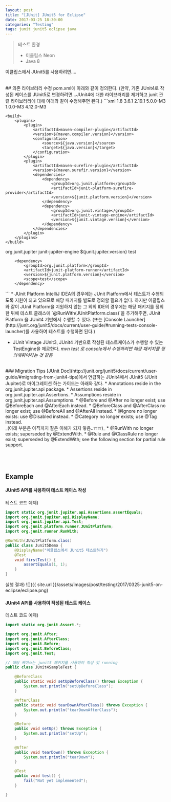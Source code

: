 ```yaml
---
layout: post
title: "[JUnit] JUnit5 for Eclipse"
date: 2017-03-25 18:30:00
categories: "Testing"
tags: junit junit5 eclipse java
---
```


> 테스트 환경  
> - 이클립스 Neon  
> - Java 8  

이클립스에서 JUnit5를 사용하려면….

<br/>
## 의존 라이브러리 수정
pom.xml에 아래와 같이 정의한다.
(만약, 기존 JUnit4로 작성된 케이스를 JUnit5로 변경하려면…JUnit4에 대한 라이브러리를 제거하고 junit 관련 라이브러리에 대해 아래와 같이 수정해주면 된다.)
```xml
	<properties>
		  <java.version>1.8</java.version>
        <maven.compiler.version>3.6.1</maven.compiler.version>
        <maven.surefir.version>2.19.1</maven.surefir.version>
        <junit.jupiter.version>5.0.0-M3</junit.jupiter.version>
        <junit.platform.version>1.0.0-M3</junit.platform.version>
        <junit.vintage.version>4.12.0-M3</junit.vintage.version>
	</properties>

	<build>
        <plugins>
            <plugin>
                <artifactId>maven-compiler-plugin</artifactId>
                <version>${maven.compiler.version}</version>
                <configuration>
                    <source>${java.version}</source>
                    <target>${java.version}</target>
                </configuration>
            </plugin>
            <plugin>
                <artifactId>maven-surefire-plugin</artifactId>
                <version>${maven.surefir.version}</version>
                <dependencies>
                    <dependency>
                        <groupId>org.junit.platform</groupId>
                        <artifactId>junit-platform-surefire-provider</artifactId>
                        <version>${junit.platform.version}</version>
                    </dependency>
                    <dependency>
	                    <groupId>org.junit.vintage</groupId>
	                    <artifactId>junit-vintage-engine</artifactId>
	                    <version>${junit.vintage.version}</version>
	                </dependency>
                </dependencies>
            </plugin>
        </plugins>
    </build>

<dependencies>
        <dependency>
            <groupId>org.junit.jupiter</groupId>
            <artifactId>junit-jupiter-engine</artifactId>
            <version>${junit.jupiter.version}</version>
            <scope>test</scope>
        </dependency>

        <dependency>
            <groupId>org.junit.platform</groupId>
            <artifactId>junit-platform-runner</artifactId>
            <version>${junit.platform.version}</version>
            <scope>test</scope>
        </dependency>
<!--
		<dependency>
			<groupId>junit</groupId>
			<artifactId>junit</artifactId>
			<version>4.11</version>
		</dependency>
 -->
</dependencies>
```
* JUnit Platform
 IntelliJ IDEA의 경우에는 JUnit Platform에서 테스트가 수행되도록 지원이 되고 있으므로 해당 패키지를 별도로 정의할 필요가 없다.
하지만 이클립스와 같이 JUnit Platform을 지원하지 않는 그 외의 IDE의 경우에는 해당 패키지를 정의한 뒤에 테스트 클래스에 `@RunWith(JUnitPlatform.class)`을 추가해주면, JUnit Platform 을 JUnit4 기반에서 수행할 수 있다.  
(또는 [Console Launcher](http://junit.org/junit5/docs/current/user-guide/#running-tests-console-launcher)를 사용하여 테스트를 수행하면 된다.)

* JUnit Vintage
JUnit3, JUnit4 기반으로 작성된 테스트케이스가 수행할 수 있는 TestEngine을 제공한다. _mvn test 로 console에서 수행하려면 해당 패키지를 정의해줘야하는 것 같음_

<br/>
### Migration Tips
[JUnit Doc](http://junit.org/junit5/docs/current/user-guide/#migrating-from-junit4-tips)에서 언급하는 JUnit4에서 JUnit5 (JUnit Jupiter)로 마이그레이션 하는 가이드는 아래와 같다.
* Annotations reside in the org.junit.jupiter.api package.
* Assertions reside in org.junit.jupiter.api.Assertions.
* Assumptions reside in org.junit.jupiter.api.Assumptions.
* @Before and @After no longer exist; use @BeforeEach and @AfterEach instead.
* @BeforeClass and @AfterClass no longer exist; use @BeforeAll and @AfterAll instead.
* @Ignore no longer exists: use @Disabled instead.
* @Category no longer exists; use @Tag instead.
<br/>_(아래 부분은 아직까지 잘은 이해가 되지 앟음..ㅠㅠ)_
* @RunWith no longer exists; superseded by @ExtendWith.
* @Rule and @ClassRule no longer exist; superseded by @ExtendWith; see the following section for partial rule support.

<br/><br/>
## Example
#### JUnit5 API를 사용하여 테스트 케이스 작성
테스트 코드 예제)
```java
import static org.junit.jupiter.api.Assertions.assertEquals;
import org.junit.jupiter.api.DisplayName;
import org.junit.jupiter.api.Test;
import org.junit.platform.runner.JUnitPlatform;
import org.junit.runner.RunWith;

@RunWith(JUnitPlatform.class)
public class Junit5Demo {
    @DisplayName("이클립스에서 JUnit5 테스트하기")
    @Test
    void firstTest() {
        assertEquals(1, 1);
    }
}
```

실행 결과)
![]({{ site.url }}/assets/images/post/testing/2017/0325-junit5-on-eclipse/eclipse.png)


#### JUnit4 API를 사용하여 작성된 테스트 케이스
테스트 코드 예제)
```java
import static org.junit.Assert.*;

import org.junit.After;
import org.junit.AfterClass;
import org.junit.Before;
import org.junit.BeforeClass;
import org.junit.Test;

// 해당 케이스는 junit5 패키지를 사용하여 작성 및 running
public class JUnit4SampleTest {

	@BeforeClass
	public static void setUpBeforeClass() throws Exception {
		System.out.println("setUpBeforeClass");
	}

	@AfterClass
	public static void tearDownAfterClass() throws Exception {
		System.out.println("tearDownAfterClass");
	}

	@Before
	public void setUp() throws Exception {
		System.out.println("setUp");
	}

	@After
	public void tearDown() throws Exception {
		System.out.println("tearDown");
	}

	@Test
	public void test() {
		fail("Not yet implemented");
	}

}
```

